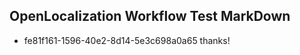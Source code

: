 ## OpenLocalization Workflow Test MarkDown
* fe81f161-1596-40e2-8d14-5e3c698a0a65 thanks!

<!--HONumber=Jul16_HO3-->


